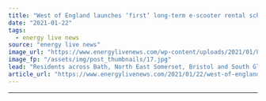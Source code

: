 ```yaml
---
title: "West of England launches ‘first’ long-term e-scooter rental scheme"
date: "2021-01-22"
tags: 
  - energy live news
source: "energy live news"
image_url: "https://www.energylivenews.com/wp-content/uploads/2021/01/https___www-voiscooters-com_wp-content_uploads_2021_01_voi-scooters_720x412.jpg"
image_fp: "/assets/img/post_thumbnails/17.jpg"
lead: "Residents across Bath, North East Somerset, Bristol and South Gloucestershire will be able to take the lightweight vehicles home after a ride "
article_url: "https://www.energylivenews.com/2021/01/22/west-of-england-launches-first-long-term-e-scooter-rental-scheme/"
---
```


---
